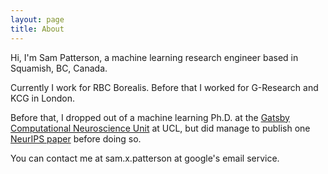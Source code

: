 ```yaml
---
layout: page
title: About
---
```

Hi, I'm Sam Patterson, a machine learning research engineer based in Squamish, BC, Canada.

Currently I work for RBC Borealis. Before that I worked for G-Research and KCG in London.

Before that, I dropped out of a machine learning Ph.D. at the [Gatsby Computational Neuroscience Unit](https://www.ucl.ac.uk/gatsby/) at UCL, but did manage to publish one [NeurIPS paper](https://proceedings.neurips.cc/paper/2013/hash/309928d4b100a5d75adff48a9bfc1ddb-Abstract.html) before doing so.

You can contact me at sam.x.patterson at google's email service.
